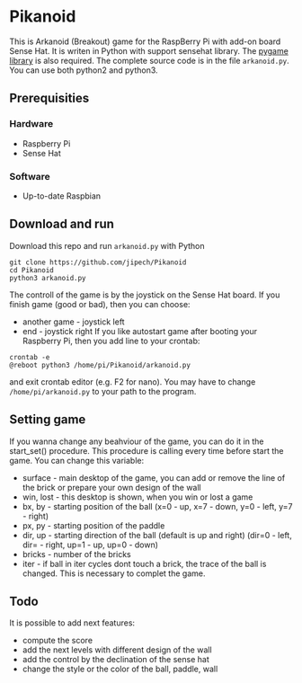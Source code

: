 # Pikanoid

This is Arkanoid (Breakout) game for the RaspBerry Pi with add-on board Sense Hat.
It is writen in Python with support sensehat library. The [pygame library](http://www.pygame.org/wiki/GettingStarted) is also required.
The complete source code is in the file `arkanoid.py`. You can use both python2 and python3.

## Prerequisities

### Hardware

- Raspberry Pi
- Sense Hat

### Software

- Up-to-date Raspbian

## Download and run

Download this repo and run `arkanoid.py` with Python

```
git clone https://github.com/jipech/Pikanoid
cd Pikanoid
python3 arkanoid.py
```

The controll of the game is by the joystick on the Sense Hat board. If you finish game (good or bad), then you can choose:
- another game - joystick left
- end - joystick right
If you like autostart game after booting your Raspberry Pi, then you add line to your crontab:
```
crontab -e
@reboot python3 /home/pi/Pikanoid/arkanoid.py
```
and exit crontab editor (e.g. F2 for nano). You may have to change `/home/pi/arkanoid.py` to your path to the program.

## Setting game

If you wanna change any beahviour of the game, you can do it in the start_set() procedure. This procedure is calling every time before start the game. You can change this variable:
- surface - main desktop of the game, you can add or remove the line of the brick or prepare your own design of the wall
- win, lost - this desktop is shown, when you win or lost a game
- bx, by - starting position of the ball (x=0 - up, x=7 - down, y=0 - left, y=7 - right)
- px, py - starting position of the paddle
- dir, up - starting direction of the ball (default is up and right) (dir=0 - left, dir= - right, up=1 - up, up=0 - down)
- bricks - number of the bricks
- iter - if ball in iter cycles dont touch a brick, the trace of the ball is changed. This is necessary to complet the game.

## Todo

It is possible to add next features:
- compute the score
- add the next levels with different design of the wall
- add the control by the declination of the sense hat
- change the style or the color of the ball, paddle, wall
